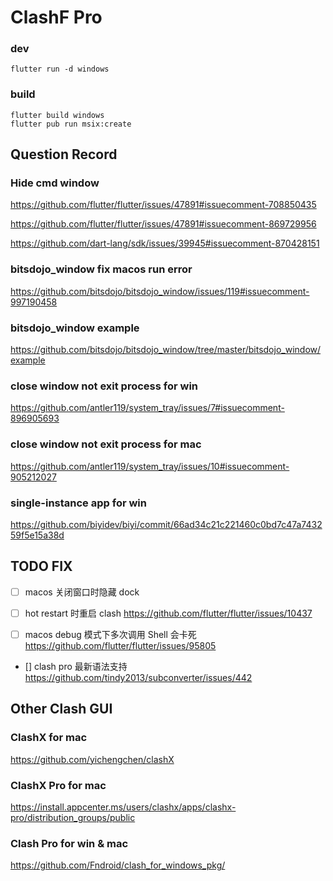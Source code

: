 # ClashF Pro

### dev

```
flutter run -d windows
```

### build

```
flutter build windows
flutter pub run msix:create
```

## Question Record

### Hide cmd window

https://github.com/flutter/flutter/issues/47891#issuecomment-708850435

https://github.com/flutter/flutter/issues/47891#issuecomment-869729956

https://github.com/dart-lang/sdk/issues/39945#issuecomment-870428151

### bitsdojo_window fix macos run error

https://github.com/bitsdojo/bitsdojo_window/issues/119#issuecomment-997190458

### bitsdojo_window example

https://github.com/bitsdojo/bitsdojo_window/tree/master/bitsdojo_window/example

### close window not exit process for win

https://github.com/antler119/system_tray/issues/7#issuecomment-896905693

### close window not exit process for mac

https://github.com/antler119/system_tray/issues/10#issuecomment-905212027

### single-instance app for win

https://github.com/biyidev/biyi/commit/66ad34c21c221460c0bd7c47a743259f5e15a38d

## TODO FIX

- [ ] macos 关闭窗口时隐藏 dock

- [ ] hot restart 时重启 clash
      https://github.com/flutter/flutter/issues/10437

- [ ] macos debug 模式下多次调用 Shell 会卡死
      https://github.com/flutter/flutter/issues/95805

- [] clash pro 最新语法支持
      https://github.com/tindy2013/subconverter/issues/442

## Other Clash GUI

### ClashX for mac

https://github.com/yichengchen/clashX

### ClashX Pro for mac

https://install.appcenter.ms/users/clashx/apps/clashx-pro/distribution_groups/public

### Clash Pro for win & mac

https://github.com/Fndroid/clash_for_windows_pkg/

